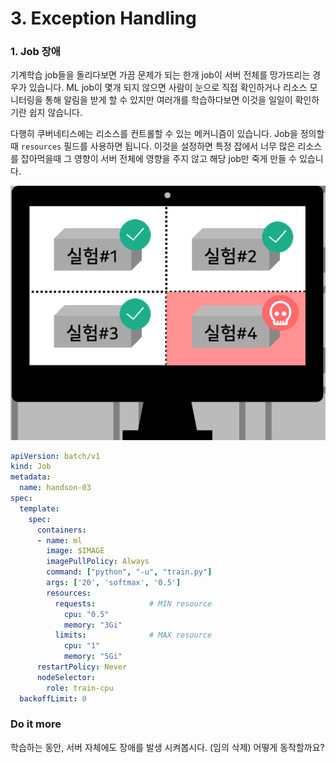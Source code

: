 # 3. Exception Handling

### 1. Job 장애
기계학습 job들을 돌리다보면 가끔 문제가 되는 한개 job이 서버 전체를 망가뜨리는 경우가 있습니다.
ML job이 몇개 되지 않으면 사람이 눈으로 직접 확인하거나 리소스 모니터링을 통해 알림을 받게 할 수 있지만 여러개를 학습하다보면 이것을
일일이 확인하기란 쉽지 않습니다.

다행히 쿠버네티스에는 리소스를 컨트롤할 수 있는 메커니즘이 있습니다.
Job을 정의할때 `resources` 필드를 사용하면 됩니다.
이것을 설정하면 특정 잡에서 너무 많은 리소스를 잡아먹을때 그 영향이 서버 전체에 영향을 주지 않고 해당 job만 죽게 만들 수 있습니다.

![](error.png)

```yaml
apiVersion: batch/v1
kind: Job
metadata:
  name: handson-03
spec:
  template:
    spec:
      containers:
      - name: ml
        image: $IMAGE
        imagePullPolicy: Always
        command: ["python", "-u", "train.py"]
        args: ['20', 'softmax', '0.5']
        resources:
          requests:            # MIN resource
            cpu: "0.5"
            memory: "3Gi"
          limits:              # MAX resource
            cpu: "1"
            memory: "5Gi"
      restartPolicy: Never
      nodeSelector:
        role: train-cpu
  backoffLimit: 0
```



### Do it more

학습하는 동안, 서버 자체에도 장애를 발생 시켜봅시다. (임의 삭제) 어떻게 동작할까요?
